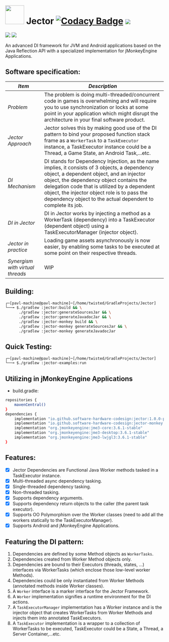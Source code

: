 # <img src="https://github.com/Software-Hardware-Codesign/Jector/assets/60224159/a7989a90-9c00-483c-9ffd-166f8a50b21c" width=60 length=60/> Jector [![Codacy Badge](https://app.codacy.com/project/badge/Grade/3fe7dc8b13ec42a7a15e4c851d90f47e)](https://app.codacy.com/gh/Software-Hardware-Codesign/Jector/dashboard?utm_source=gh&utm_medium=referral&utm_content=&utm_campaign=Badge_grade) [![](https://img.shields.io/badge/Jector_Framework-latest_version-red)](https://github.com/Software-Hardware-Codesign/Jector/releases/tag/1.0.0-pre-alpha)
[![](https://github.com/Software-Hardware-Codesign/jector/actions/workflows/build-test.yml/badge.svg)]() [![](https://github.com/Software-Hardware-Codesign/jector/actions/workflows/build-deploy.yml/badge.svg)]()

An advanced DI framework for JVM and Android applications based on the Java Reflection API with a specialized implementation for jMonkeyEngine Applications.

## Software specification: 
| *_Item_* | *Description* |
|-----------|-----------|
| _Problem_ | The problem is doing multi-threaded/concurrent code in games is overwhelming and will require you to use synchronization or locks at some point in your application which might disrupt the architecture in your final software product. |
| _Jector Approach_ | Jector solves this by making good use of the DI pattern to bind your proposed function stack frame as a `WorkerTask` to a `TaskExecutor` instance, a TaskExecutor instance could be a Thread, a Game State, an Android Task,...etc. |
| _DI Mechanism_ | DI stands for Dependency Injection, as the name implies, it consists of 3 objects, a dependency object, a dependent object, and an injector object, the dependency object contains the delegation code that is utilized by a dependent object, the injector object role is to pass the dependency object to the actual dependent to complete its job. | 
| _DI in Jector_ | DI in Jector works by injecting a method as a WorkerTask (dependency) into a TaskExecutor (dependent object) using a TaskExecutorManager (injector object). 
| _Jector in practice_ | Loading game assets asynchronously is now easier, by enabling some tasks to be executed at some point on their respective threads. |
| _Synergism with virtual threads_ | WIP |

## Building:
```bash
┌─[pavl-machine@pavl-machine]─[/home/twisted/GradleProjects/Jector]
└──╼ $./gradlew :jector:build && \
      ./gradlew :jector:generateSourcesJar && \
      ./gradlew :jector:generateJavadocJar && \
      ./gradlew :jector-monkey build && \
      ./gradlew :jector-monkey generateSourcesJar && \
      ./gradlew :jector-monkey generateJavadocJar
```

## Quick Testing:
```bash
┌─[pavl-machine@pavl-machine]─[/home/twisted/GradleProjects/Jector]
└──╼ $./gradlew :jector-examples:run
```

## Utilizing in jMonkeyEngine Applications
- build.gradle:
```bash
repositories {
    mavenCentral()
}
dependencies {
    implementation "io.github.software-hardware-codesign:jector:1.0.0-pre-alpha"
    implementation "io.github.software-hardware-codesign:jector-monkey:1.0.0-pre-alpha"
    implementation "org.jmonkeyengine:jme3-core:3.6.1-stable"
    implementation "org.jmonkeyengine:jme3-desktop:3.6.1-stable"
    implementation "org.jmonkeyengine:jme3-lwjgl3:3.6.1-stable"
}
```

## Features: 
- [x] Jector Dependencies are Functional Java Worker methods tasked in a TaskExecutor instance.
- [x] Multi-threaded async dependency tasking.
- [x] Single-threaded dependency tasking.
- [x] Non-threaded tasking.
- [x] Supports dependency arguments.
- [x] Supports dependency return objects to the caller (the parent task executor).
- [x] Supports OO Polymorphism over the Worker classes (need to add all the workers statically to the TaskExecutorManager).
- [x] Supports Android and jMonkeyEngine Applications.

## Featuring the DI pattern: 
1) Dependencies are defined by some Method objects as `WorkerTasks`.
2) Dependencies created from Worker Method objects only.
3) Dependencies are bound to their Executors (threads, states, ...) interfaces via WorkerTasks (which enclose those low-level worker Methods).
4) Dependencies could be only instantiated from Worker Methods (annotated methods inside Worker classes).
5) A `Worker` interface is a marker interface for the Jector Framework.
6) A `Worker` implementation signifies a runtime environment for the DI actions.
7) A `TaskExecutorManager` implementation has a Worker instance and is the injector object that creates WorkerTasks from Worker Methods and injects them into annotated TaskExecutors.
8) A `TaskExecutor` implementation is a wrapper to a collection of WorkerTasks to be executed, TaskExecutor could be a State, a Thread, a Server Container,...etc.
